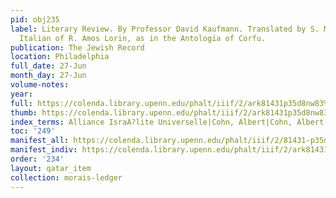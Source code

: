 ```yaml
---
pid: obj235
label: Literary Review. By Professor David Kaufmann. Translated by S. M. from the
  Italian of R. Amos Lorin, as in the Antologia of Corfu.
publication: The Jewish Record
location: Philadelphia
full_date: 27-Jun
month_day: 27-Jun
volume-notes:
year:
full: https://colenda.library.upenn.edu/phalt/iiif/2/ark81431p35d8nw83%2FSHA256E-s7480402--a5a81c9d0502f0b46cae58abeec9e28084bec617f19965a82f8a149f890c067f.jpeg/full/3500,/0/default.jpg
thumb: https://colenda.library.upenn.edu/phalt/iiif/2/ark81431p35d8nw83%2FSHA256E-s7480402--a5a81c9d0502f0b46cae58abeec9e28084bec617f19965a82f8a149f890c067f.jpeg/full/!200,200/0/default.jpg
index_terms: Alliance IsraA?lite Universelle|Cohn, Albert|Cohn, Albert
toc: '249'
manifest_all: https://colenda.library.upenn.edu/phalt/iiif/2/81431-p35d8nw83/manifest
manifest_indiv: https://colenda.library.upenn.edu/phalt/iiif/2/ark81431p35d8nw83%2FSHA256E-s7480402--a5a81c9d0502f0b46cae58abeec9e28084bec617f19965a82f8a149f890c067f.jpeg
order: '234'
layout: qatar_item
collection: morais-ledger
---
```

